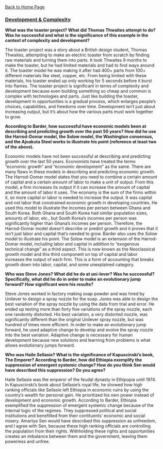[Back to Home Page](https://grace-yoon1.github.io/DATA150/)

### [Development & Complexity](https://youtu.be/02EZPxPcFqs)

**What was the toaster project? What did Thomas Thwaites attempt to do? Was he successful and what is the significance of this example in the context of complexity and development?**

The toaster project was a story about a British design student, Thomas Thwaites, attempting to make an electric toaster from scratch by finding raw materials and turning them into parts. It took Thwaites 9 months to make the toaster, but he had limited materials and had to find ways around it. The toaster model he was making it after had 400+ parts from 100+ different materials like steel, copper, etc. From being limited with these materials, his toaster ended up only working for 5 seconds before it burst into flames. The toaster project is significant in terms of complexity and development because even building something so cheap and common is complex with technologies and parts. Just like building the toaster, development in opportunities is a gradual process, which enlarges people’s choices, capabilities, and freedoms over time. Development isn’t just about increasing output, but it’s about how the various parts must work together to grow. 

**According to Barder, how successful have economic models been at describing and predicting growth over the past 50 years?  How did he use the Harrod-Domar model, the Solow model, the Washington consensus, and the Ajoakuta Steel works to illustrate his point (reference at least two of the above).**

Economic models have not been successful at describing and predicting growth over the last 50 years. Economists have treated the terms “economic growth” and “economic development” as the same. There are many flaws in these models in describing and predicting economic growth. The Harrod-Domar model states that you need to combine a certain amount of capital and a certain amount of labor to make a unit of output. From this model, a firm increases its output if it can increase the amount of capital and the amount of labor it uses. The economy is the sum of the firms within it, so more capital or labor is needed to increase the output. It was capital and not labor that constrained economic growth in developing countries. He used this model to illustrate the incomes per person between Ghana and South Korea. Both Ghana and South Korea had similar population sizes, amounts of labor, etc., but South Korea’s incomes per person was significantly higher than Ghana’s incomes per person. Therefore, the Harrod-Domar model doesn’t describe or predict growth and it proves that it isn’t just labor and capital that’s needed to grow. Barder also uses the Solow model to illustrate his point. The Solow model is an extension of the Harrod-Domar model, including labor and capital in addition to “exogenous technical change” as a third aspect. This is now known as the Neoclassical growth model and this third component on top of capital and labor increases the output of each firm. This is a form of accounting that breaks growth down into labor, capital, and some unexplained category.

**Who was Steve Jones? What did he do at uni-lever? Was he successful?  Specifically, what did he do in order to make an evolutionary jump forward?  How significant were his results?**

Steve Jones worked in factory making soap powder and was hired by Unilever to design a spray nozzle for the soap. Jones was able to design the best variation of the spray nozzle by using the data from trial and error. He ended up testing more than forty five variations of the spray nozzle, each one randomly distorted. His best variation, a very distorted nozzle, was significantly different than the original Unilever spray nozzle, but was hundred of times more efficient. In order to make an evolutionary jump forward, he used adaptive change to develop and evolve the spray nozzle into the best variation. Adaptive change is necessary for human development because new solutions and learning from problems is what allows evolutionary jumps forward.

**Who was Haile Sellasie?  What is the significance of Kapuscinski’s book, The Emporer?  According to Barder, how did Ethiopia exemplify the suppression of emergent systemic change?  How do you think Sen would have described this suppression? Do you agree?**

Haile Sellasie was the emperor of the feudal dynasty in Ethipopia until 1974. In Kapuscinski’s book about Sellasie’s royal life, he showed how high ranking officials like Sellasie left Ethiopia in economic ruins by using the country’s wealth for personal gain. He prioritized his own power instead of development and economic growth. According to Barder, Ethiopia exemplified the suppression of emergent systemic change because of the internal logic of the regimes. They suppressed political and social institutions and benefitted from their contituents’ economic and social misery. Amartya Sen would have described this suppression as unfreedom, and I agree with Sen, because these high ranking officials are controlling the population from their rights. Withholding these rights and opportunities creates an imbalance between them and the government, leaving them powerless and unfree.


